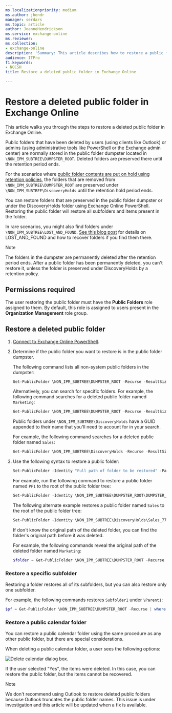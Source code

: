 ```yaml
---
ms.localizationpriority: medium
ms.author: jhendr
manager: serdars
ms.topic: article
author: JoanneHendrickson
ms.service: exchange-online
ms.reviewer:
ms.collection:
- exchange-online
description: 'Summary: This article describes how to restore a public folder that was previously deleted in Exchange Online'
audience: ITPro
f1.keywords:
- NOCSH
title: Restore a deleted public folder in Exchange Online

---
```


# Restore a deleted public folder in Exchange Online

This article walks you through the steps to restore a deleted public folder in Exchange Online.

Public folders that have been deleted by users (using clients like Outlook) or admins (using administrative tools like PowerShell or the Exchange admin center) are normally stored in the public folder dumpster located in `\NON_IPM_SUBTREE\DUMPSTER_ROOT`. Deleted folders are preserved there until the retention period ends.

For the scenarios where [public folder contents are put on hold using retention policies](/microsoft-365/compliance/create-retention-policies), the folders that are removed from `\NON_IPM_SUBTREE\DUMPSTER_ROOT` are preserved under `\NON_IPM_SUBTREE\DiscoveryHolds` until the retention hold period ends.

You can restore folders that are preserved in the public folder dumpster or under the DiscoveryHolds folder using Exchange Online PowerShell. Restoring the public folder will restore all subfolders and items present in the folder.

In rare scenarios, you might also find folders under `\NON_IPM_SUBTREE\LOST_AND_FOUND`. [See this blog post](https://techcommunity.microsoft.com/t5/exchange-team-blog/introducing-public-folder-8220-lost-and-found-8221-functionality/ba-p/604043) for details on LOST_AND_FOUND and how to recover folders if you find them there.

> [!NOTE]
> The folders in the dumpster are permanently deleted after the retention period ends. After a public folder has been permanently deleted, you can't restore it, unless the folder is preserved under DiscoveryHolds by a retention policy.

## Permissions required

The user restoring the public folder must have the **Public Folders** role assigned to them. By default, this role is assigned to users present in the **Organization Management** role group.

## Restore a deleted public folder

1. [Connect to Exchange Online PowerShell](/powershell/exchange/connect-to-exchange-online-powershell).

1. Determine if the public folder you want to restore is in the public folder dumpster.

    The following command lists all non-system public folders in the dumpster:

    ```PowerShell
    Get-PublicFolder \NON_IPM_SUBTREE\DUMPSTER_ROOT -Recurse -ResultSize Unlimited | where {$_.FolderClass -ne "$null"}
    ```

    Alternatively, you can search for specific folders. For example, the following command searches for a deleted public folder named `Marketing`:

    ```PowerShell
    Get-PublicFolder \NON_IPM_SUBTREE\DUMPSTER_ROOT -Recurse -ResultSize Unlimited | where {$_.Name -like "Marketing"}
    ```

    Public folders under `\NON_IPM_SUBTREE\DiscoveryHolds` have a GUID appended to their name that you'll need to account for in your search.

    For example, the following command searches for a deleted public folder named `Sales`:

    ```PowerShell
    Get-PublicFolder \NON_IPM_SUBTREE\DiscoveryHolds -Recurse -ResultSize Unlimited | where {$_.Name -like "*Sales*"}
    ```

1. Use the following syntax to restore a public folder:

    ```PowerShell
    Set-PublicFolder -Identity "Full path of folder to be restored" -Path "Parent folder path where folder needs to be restored"
    ```

    For example, run the following command to restore a public folder named `PF1` to the root of the public folder tree:

    ```PowerShell
    Set-PublicFolder -Identity \NON_IPM_SUBTREE\DUMPSTER_ROOT\DUMPSTER_EXTEND\RESERVED_1\RESERVED_1\9f32c468-4bc2-42aa-b979-16a057394b2f\PF1 -Path \
    ```

    The following alternate example restores a public folder named `Sales` to the root of the public folder tree:

    ```PowerShell
    Set-PublicFolder -Identity \NON_IPM_SUBTREE\DiscoveryHolds\Sales_774d775c-da53-4ee7-869c-353c8a6e3265 -Path \
    ```

    If don't know the original path of the deleted folder, you can find the folder's original path before it was deleted.

    For example, the following commands reveal the original path of the deleted folder named `Marketing`:
    
    ```powershell    
    $folder = Get-PublicFolder \NON_IPM_SUBTREE\DUMPSTER_ROOT -Recurse -ResultSize Unlimited | where {$_.Name -like "Marketing"}; Get-PublicFolder (Get-PublicFolder $folder.ParentPath).DumpsterEntryId
    ```

### Restore a specific subfolder

Restoring a folder restores all of its subfolders, but you can also restore only one subfolder.

For example, the following commands restores `Subfolder1` under `\Parent1`:

```PowerShell
$pf = Get-PublicFolder \NON_IPM_SUBTREE\DUMPSTER_ROOT -Recurse | where {$_.Name -eq "Subfolder1"}; Set-PublicFolder $pf.identity -Path \Parent1
```

### Restore a public calendar folder

You can restore a public calendar folder using the same procedure as any other public folder, but there are special considerations.

When deleting a public calendar folder, a user sees the following options:

![Delete calendar dialog box.](../../media/delete-public-calendar-folder.png)

If the user selected "Yes", the items were deleted. In this case, you can restore the public folder, but the items cannot be recovered.

> [!NOTE]
> We don't recommend using Outlook to restore deleted public folders because Outlook truncates the public folder names. This issue is under investigation and this article will be updated when a fix is available.
